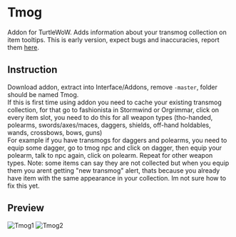 # Tmog
Addon for TurtleWoW. Adds information about your transmog collection on item tooltips. This is early version, expect bugs and inaccuracies, report them [here](https://github.com/Otari98/Tmog/issues).
## Instruction
Download addon, extract into Interface/Addons, remove ```-master```, folder should be named Tmog.<br>
If this is first time using addon you need to cache your existing transmog collection, for that go to fashionista in Stormwind or Orgrimmar, click on every item slot, you need to do this for all weapon types (tho-handed, polearms, swords/axes/maces, daggers, shields, off-hand holdables, wands, crossbows, bows, guns)<br>
For example if you have transmogs for daggers and polearms, you need to equip some dagger, go to tmog npc and click on dagger, then equip your polearm, talk to npc again, click on polearm. Repeat for other weapon types.
Note: some items can say they are not collected but when you equip them you arent getting "new transmog" alert, thats because you already have item with the same appearance in your collection. Im not sure how to fix this yet.
## Preview
![Tmog1](https://github.com/user-attachments/assets/1b564394-76fa-48e0-b361-25edfbb8f392)
![Tmog2](https://github.com/user-attachments/assets/44acc996-b55f-49df-b6a3-e2136dbdacd8)
